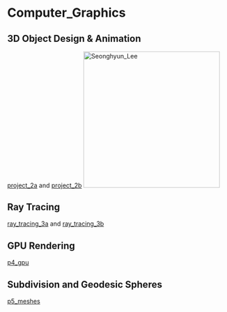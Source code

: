 # Computer_Graphics
## 3D Object Design & Animation
[project_2a](https://github.com/lsh4205/Computer_Graphics/tree/main/project_2a) and [project_2b](https://github.com/lsh4205/Computer_Graphics/tree/main/project_2b)
<img width="312.677" alt="Seonghyun_Lee" src="https://user-images.githubusercontent.com/63761734/208241880-62fa8a78-6f2f-4ec7-83bd-7a4a737be8c5.png">


## Ray Tracing
[ray_tracing_3a](https://github.com/lsh4205/Computer_Graphics/tree/main/ray_tracing_p3a) and [ray_tracing_3b](https://github.com/lsh4205/Computer_Graphics/tree/main/ray_tracing_p3b)

## GPU Rendering
[p4_gpu](https://github.com/lsh4205/Computer_Graphics/tree/main/p4_gpu)

## Subdivision and Geodesic Spheres
[p5_meshes](https://github.com/lsh4205/Computer_Graphics/tree/main/p5_meshes)
